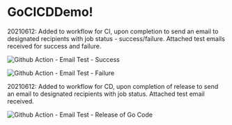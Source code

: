 # GoCICDDemo!

20210612: Added to workflow for CI, upon completion to send an email to designated recipients with job status - success/failure. Attached test emails received for success and failure.

![Github Action - Email Test - Success](https://user-images.githubusercontent.com/29045088/121771328-4b64c300-cba1-11eb-9684-cf74aec93a48.JPG)

![Github Action - Email Test - Failure](https://user-images.githubusercontent.com/29045088/121771326-499aff80-cba1-11eb-9194-0b61783a2bf7.JPG)


20210612: Added to workflow for CD, upon completion of release to send an email to designated recipients with job status. Attached test email received.

![Github Action - Email Test - Release of Go Code](https://user-images.githubusercontent.com/29045088/121771806-47867000-cba4-11eb-8efa-4183cde4b580.JPG)



